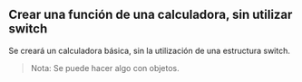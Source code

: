 ## Crear una función de una calculadora, sin utilizar switch

Se creará un calculadora básica, sin la utilización de una estructura switch. 

> Nota: Se puede hacer algo con objetos.